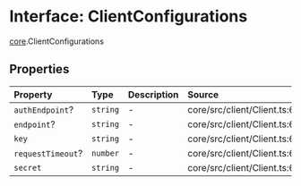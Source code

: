 # Interface: ClientConfigurations

[core](../index.md).ClientConfigurations

## Properties

| Property | Type | Description | Source |
| :------ | :------ | :------ | :------ |
| `authEndpoint`? | `string` | - | core/src/client/Client.ts:66 |
| `endpoint`? | `string` | - | core/src/client/Client.ts:65 |
| `key` | `string` | - | core/src/client/Client.ts:67 |
| `requestTimeout`? | `number` | - | core/src/client/Client.ts:69 |
| `secret` | `string` | - | core/src/client/Client.ts:68 |
